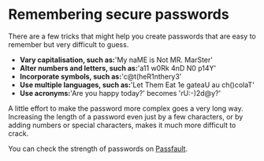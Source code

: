 [Title]: # (Воспоминание защищенных паролей)
[Order]: # (7)

# Remembering secure passwords

There are a few tricks that might help you create passwords that are easy to remember but very difficult to guess.

*   **Vary capitalisation, such as:**'My naME is Not MR. MarSter'
*   **Alter numbers and letters, such as:**'a11 w0Rk 4nD N0 p14Y'
*   **Incorporate symbols, such as:**'c@t(heR1nthery3'
*   **Use multiple languages, such as:**'Let Them Eat 1e gateaU au ch()colaT'
*   **Use acronyms:**'Are you happy today?' becomes 'rU:-)2d@y?'

A little effort to make the password more complex goes a very long way. Increasing the length of a password even just by a few characters, or by adding numbers or special characters, makes it much more difficult to crack.

You can check the strength of passwords on [Passfault](https://passfault.appspot.com/password_strength.html).